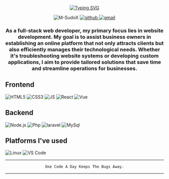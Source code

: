 <p align="center">
   <a href="https://git.io/typing-svg"><img src="https://readme-typing-svg.demolab.com?font=Fira+Code&pause=1000&center=true&random=false&width=435&lines=Hello+Im Maynard;I'm+a+Full+Stack+Web+Developer;I+love+to+create+something+new;And+I+like+you+too!" alt="Typing SVG" /></a>
</p>


<p align="center">
  <img src="https://komarev.com/ghpvc/?username=M-SudoX-beta&label=Profile%20views&color=0e75b6&style=flat" alt="M-SudoX" />
  <a href="https://github.com/M-SudoX">
    <img src="https://img.shields.io/github/followers/Elcavz" alt="github">
  </a>
  <a href="mailto:zayantomara@gmail.com">
    <img src="https://img.shields.io/badge/- -%232c3e50?label=Email&style=social&logo=gmail" alt="gmail">
  </a>
</p>

<h3 align="center">As a full-stack web developer, my primary focus lies in website development. My goal is to assist business owners in establishing an online platform that not only attracts clients but also efficiently manages their technological needs. Whether it's troubleshooting website systems or developing custom applications, I aim to provide tailored solutions that save time and streamline operations for businesses.
</h3>

## Frontend
![HTML5](https://img.shields.io/badge/-HTML5-%232c3e50?style=for-the-badge&logo=HTML5&logoColor=white)
![CSS3](https://img.shields.io/badge/-CSS3-%232c3e50?style=for-the-badge&logo=CSS3&logoColor=white)
![JS](https://img.shields.io/badge/-Javascript-%232c3e50?style=for-the-badge&logo=javascript&logoColor=white)
![React](https://img.shields.io/badge/react-%232c3e50.svg?style=for-the-badge&logo=react&logoColor=white)
![Vue](https://img.shields.io/badge/Vue-%232c3e50.svg?style=for-the-badge&logo=vue&logoColor=white)

## Backend
![Node.js](https://img.shields.io/badge/-Node.js-%232c3e50?style=for-the-badge&logo=Node.js&logoColor=white)
![Php](https://img.shields.io/badge/-Php-%232c3e50?style=for-the-badge&logo=Php&logoColor=white)
![laravel](https://img.shields.io/badge/-laravel-%232c3e50?style=for-the-badge&logo=laravel&logoColor=white)
![MySql](https://img.shields.io/badge/MySql-%232c3e50.svg?style=for-the-badge&logo=MySql&logoColor=white)

## Platforms I've used
![Linux](https://img.shields.io/badge/linux-%232c3e50.svg?style=for-the-badge&logo=linux&logoColor=white)
![VS Code](https://img.shields.io/badge/VS%20Code-%232c3e50.svg?style=for-the-badge&logo=visual-studio-code&logoColor=white)

</div>



---

<div align="center">
  
``` One Code A Day Keeps The Bugs Away. ```
  
</div>

---
